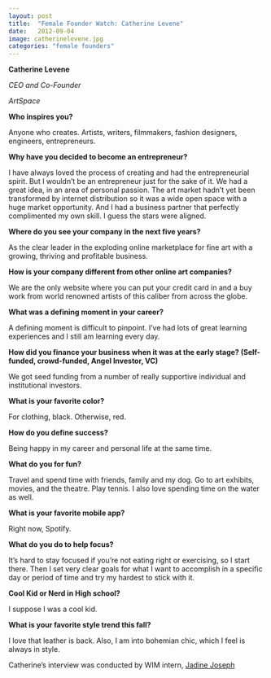 ```yaml
---
layout: post
title:  "Female Founder Watch: Catherine Levene"
date:   2012-09-04
image: catherinelevene.jpg
categories: "female founders"
---
```


__Catherine Levene__

_CEO and Co-Founder_

_ArtSpace_
 
__Who inspires you?__

Anyone who creates. Artists, writers, filmmakers, fashion designers, engineers, entrepreneurs.
 
__Why have you decided to become an entrepreneur?__

I have always loved the process of creating and had the entrepreneurial spirit. But I wouldn’t be an entrepreneur just for the sake of it. We had a great idea, in an area of personal passion. The art market hadn’t yet been transformed by internet distribution so it was a wide open space with a huge market opportunity. And I had a business partner that perfectly complimented my own skill. I guess the stars were aligned.
 
__Where do you see your company in the next five years?__

As the clear leader in the exploding online marketplace for fine art with a growing, thriving and profitable business.
 
__How is your company different from other online art companies?__

We are the only website where you can put your credit card in and a buy work from world renowned artists of this caliber from across the globe.
 
__What was a defining moment in your career?__

A defining moment is difficult to pinpoint. I’ve had lots of great learning experiences and I still am learning every day.
 
__How did you finance your business when it was at the early stage? (Self-funded, crowd-funded, Angel Investor, VC)__

We got seed funding from a number of really supportive individual and institutional investors.
 
__What is your favorite color?__

For clothing, black. Otherwise, red.
 
__How do you define success?__

Being happy in my career and personal life at the same time.
 
__What do you for fun?__

Travel and spend time with friends, family and my dog. Go to art exhibits, movies, and the theatre. Play tennis. I also love spending time on the water as well.
 
__What is your favorite mobile app?__

Right now, Spotify.
 
__What do you do to help focus?__

It’s hard to stay focused if you’re not eating right or exercising, so I start there. Then I set very clear goals for what I want to accomplish in a specific day or period of time and try my hardest to stick with it.
 
__Cool Kid or Nerd in High school?__

I suppose I was a cool kid.
 
__What is your favorite style trend this fall?__

I love that leather is back. Also, I am into bohemian chic, which I feel is always in style.
 
Catherine’s interview was conducted by WIM intern, [Jadine Joseph][jadine]

[jadine]: https://twitter.com/JadELITE